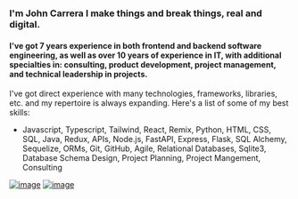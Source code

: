 ### I'm John Carrera I make things and break things, real and digital.

#### I've got 7 years experience in both frontend and backend software engineering, as well as over 10 years of experience in IT, with additional specialties in: consulting, product development, project management, and technical leadership in projects.

I've got direct experience with many technologies, frameworks, libraries, etc. and my repertoire is always expanding. Here's a list of some of my best skills:
- Javascript, Typescript, Tailwind, React, Remix, Python, HTML, CSS, SQL, Java, Redux, APIs, Node.js, FastAPI, Express,
Flask, SQL Alchemy, Sequelize, ORMs, Git, GitHub, Agile, Relational Databases, Sqlite3, Database Schema Design, Project Planning, Project Mangement, Consulting




[![image](https://img.shields.io/badge/LinkedIn-0077B5?style=for-the-badge&logo=linkedin&logoColor=white)](https://linkedin.com/in/johncarrera)
[![image](https://img.shields.io/badge/website-000000?style=for-the-badge&logo=About.me&logoColor=white)](https://john-carrera.com)
<!--
**JohnCarrera/johncarrera** is a ✨ _special_ ✨ repository because its `README.md` (this file) appears on your GitHub profile.

Here are some ideas to get you started:

- 🔭 I’m currently working on ...
- 🌱 I’m currently learning ...
- 👯 I’m looking to collaborate on ...
- 🤔 I’m looking for help with ...
- 💬 Ask me about ...
- 📫 How to reach me: ...
- 😄 Pronouns: ...
- ⚡ Fun fact: ...
-->
